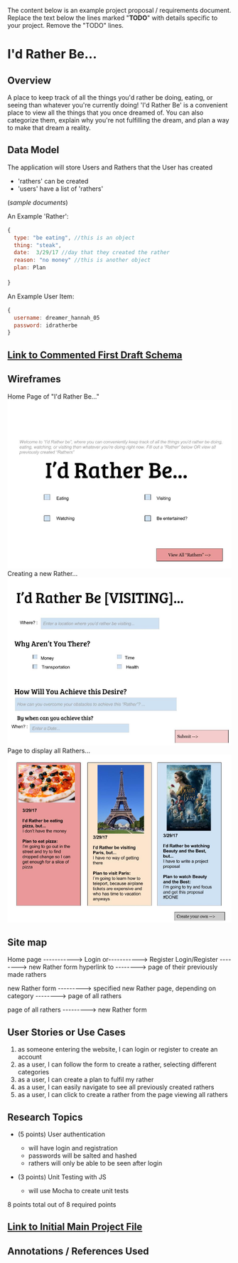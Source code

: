 The content below is an example project proposal / requirements document. Replace the text below the lines marked "__TODO__" with details specific to your project. Remove the "TODO" lines.

# I'd Rather Be...

## Overview

A place to keep track of all the things you'd rather be doing, eating, or seeing than whatever you're currently doing!
'I'd Rather Be' is a convenient place to view all the things that you once dreamed of. You can also categorize them,
explain why you're not fulfilling the dream, and plan a way to make that dream a reality.

## Data Model

The application will store Users and Rathers that the User has created

* 'rathers' can be created
* 'users' have a list of 'rathers'

(_sample documents_)

An Example 'Rather':

```javascript
{
  type: "be eating", //this is an object
  thing: "steak",
  date:  3/29/17 //day that they created the rather
  reason: "no money" //this is another object
  plan: Plan

}
```

An Example User Item:

```javascript
{
  username: dreamer_hannah_05
  password: idratherbe
}
```


## [Link to Commented First Draft Schema](db.js)


## Wireframes
Home Page of "I'd Rather Be..."
![Alt text](/documentation/Home_page.jpg?raw=true "Home page")
Creating a new Rather...
![Alt text](/documentation/New_Rather.jpg?raw=true "Creating a new Rather")
Page to display all Rathers...
![Alt text](/documentation/Rather_Page.jpg?raw=true "Page to display all Rathers")


## Site map

Home page -----------> Login
           or----------->  Register
Login/Register --------> new Rather form
            hyperlink to --------> page of their previously made rathers

new Rather form ---------> specified new Rather page, depending on category --------> page of all rathers

page of all rathers ---------> new Rather form


## User Stories or Use Cases

1. as someone entering the website, I can login or register to create an account
2. as a user, I can follow the form to create a rather, selecting different categories
3. as a user, I can create a plan to fulfil my rather
4. as a user, I can easily navigate to see all previously created rathers
5. as a user, I can click to create a rather from the page viewing all rathers



## Research Topics

* (5 points) User authentication
    * will have login and registration
    * passwords will be salted and hashed 
    * rathers will only be able to be seen after login

* (3 points) Unit Testing with JS
    * will use Mocha to create unit tests

8 points total out of 8 required points


## [Link to Initial Main Project File](app.js) 

## Annotations / References Used

